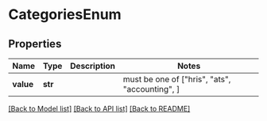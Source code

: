 # CategoriesEnum


## Properties
Name | Type | Description | Notes
------------ | ------------- | ------------- | -------------
**value** | **str** |  |  must be one of ["hris", "ats", "accounting", ]

[[Back to Model list]](../README.md#documentation-for-models) [[Back to API list]](../README.md#documentation-for-api-endpoints) [[Back to README]](../README.md)


